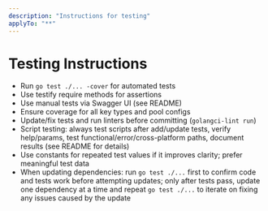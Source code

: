 ```yaml
---
description: "Instructions for testing"
applyTo: "**"
---
```

# Testing Instructions

- Run `go test ./... -cover` for automated tests
- Use testify require methods for assertions
- Use manual tests via Swagger UI (see README)
- Ensure coverage for all key types and pool configs
- Update/fix tests and run linters before committing (`golangci-lint run`)
- Script testing: always test scripts after add/update tests, verify help/params, test functional/error/cross-platform paths, document results (see README for details)
- Use constants for repeated test values if it improves clarity; prefer meaningful test data
- When updating dependencies: run `go test ./...` first to confirm code and tests work before attempting updates; only after tests pass, update one dependency at a time and repeat `go test ./...` to iterate on fixing any issues caused by the update

